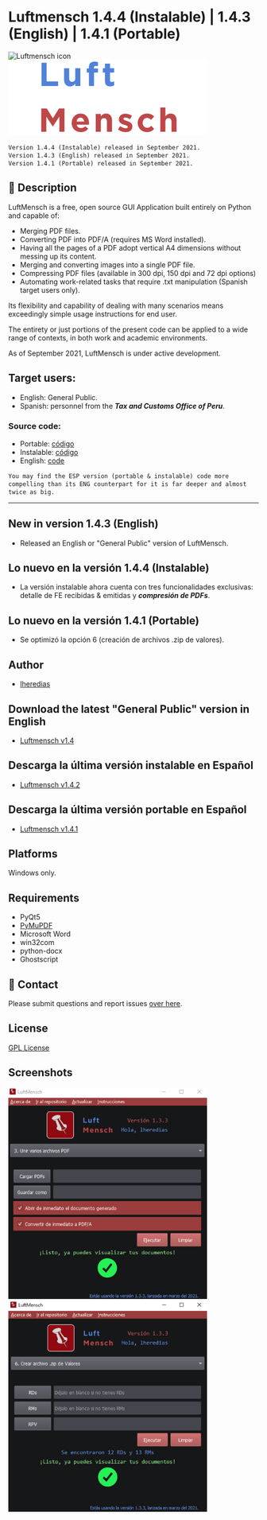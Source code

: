 # Luftmensch 1.4.4 (Instalable) | 1.4.3 (English) | 1.4.1 (Portable)
![Luftmensch icon](https://raw.githubusercontent.com/lheredias/Luftmensch/main/finalicon.ico) ![Luftmensch logo](https://github.com/lheredias/Luftmensch/blob/main/app%20name.png)

```
Version 1.4.4 (Instalable) released in September 2021.
Version 1.4.3 (English) released in September 2021.
Version 1.4.1 (Portable) released in September 2021.
```
## :izakaya_lantern: Description

LuftMensch is a free, open source GUI Application built entirely on Python and capable of:
    
* Merging PDF files.
* Converting PDF into PDF/A (requires MS Word installed).
* Having all the pages of a PDF adopt vertical A4 dimensions without messing up its content.
* Merging and converting images into a single PDF file.
* Compressing PDF files (available in 300 dpi, 150 dpi and 72 dpi options)
* Automating work-related tasks that require .txt manipulation (Spanish target users only).

Its flexibility and capability of dealing with many scenarios means exceedingly simple usage instructions for end user.

The entirety or just portions of the present code can be applied to a wide range of contexts, in both work and academic environments.

As of September 2021, LuftMensch is under active development.

## Target users:

* English: General Public.
* Spanish: personnel from the ***Tax and Customs Office of Peru***.


### Source code:

* Portable: [código](https://github.com/lheredias/Luftmensch/blob/main/code/Luftmensch_ESP.py)
* Instalable: [código](https://github.com/lheredias/Luftmensch/blob/main/code/Luftmensch_INSTALABLE.py)
* English: [code](https://github.com/lheredias/Luftmensch/blob/main/code/Luftmensch_ENG.py)
```
You may find the ESP version (portable & instalable) code more compelling than its ENG counterpart for it is far deeper and almost twice as big.
```
***
## New in version 1.4.3 (English)

* Released an English or "General Public" version of LuftMensch.

## Lo nuevo en la versión 1.4.4 (Instalable)

* La versión instalable ahora cuenta con tres funcionalidades exclusivas: detalle de FE recibidas & emitidas y <strong><em>compresión de PDFs</em></strong>.

## Lo nuevo en la versión 1.4.1 (Portable)

* Se optimizó la opción 6 (creación de archivos .zip de valores).

## Author

* [lheredias](https://github.com/lheredias) 

## Download the latest "General Public" version in English
* [Luftmensch v1.4](https://github.com/lheredias/Luftmensch/releases/tag/v1.4.3)

## Descarga la última versión instalable en Español
* [Luftmensch v1.4.2](https://github.com/lheredias/Luftmensch/releases/tag/v1.4.4)

## Descarga la última versión portable en Español
* [Luftmensch v1.4.1](https://github.com/lheredias/Luftmensch/releases/tag/v1.4.1)

## Platforms

Windows only.

## Requirements

* PyQt5
* [PyMuPDF](https://github.com/pymupdf/PyMuPDF)
* Microsoft Word 
* win32com
* python-docx
* Ghostscript

## :speech_balloon: Contact

Please submit questions and report issues [over here](https://github.com/lheredias/Luftmensch/discussions).

## License
[GPL License](https://github.com/lheredias/Luftmensch/blob/main/LICENSE)

## Screenshots

<img src="https://github.com/lheredias/Luftmensch/blob/main/screenshots/ss01.png" width="400" /> <img src="https://github.com/lheredias/Luftmensch/blob/main/screenshots/ss02.png" width="400" />
